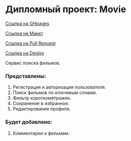 # Дипломный проект: Movie

[Ссылка на GHpages](https://rojy87.github.io/movies-explorer-frontend/)

[Ссылка на Макет](https://www.figma.com/file/vAwEPKplz6KNd86xHVA5gc/Diploma-Simon?type=design&node-id=41457%3A42146&mode=dev)

[Ссылка на Pull Request](https://github.com/RoJy87/movies-explorer-frontend/pull/2)

[Ссылка на Deploy](https://simon.movies.nomoredomains.xyz/movies)

Сервис поиска фильмов.

### Представлены:

1. Регистрация и авторизация пользователя.
2. Поиск фильмов по ключевым словам.
3. Фильтр короткометражек.
4. Сохранение в избранное.
5. Редактирование профиля.

### Будет добавлено:

1. Комментарии к фильмам.
